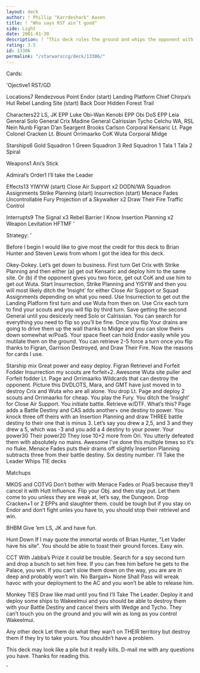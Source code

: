 ```yaml
---
layout: deck
author: ! Phillip "Karrdeshark" Aasen
title: ! "Who says RST ain’t good"
side: Light
date: 2001-01-30
description: ! "This deck rules the ground and whips the opponent with it’s UNCANCELABLE drains."
rating: 3.5
id: 13306
permalink: "/starwarsccg/deck/13306/"
---
```

Cards: 

'Ojective1
RST/GD

Locations7
Rendezvous Point
Endor (start)
Landing Platform
Chief Chirpa’s Hut
Rebel Landing Site (start)
Back Door
Hidden Forest Trail

Characters22
LS, JK
EPP Luke
Obi-Wan Kenobi
EPP Obi
DoS
EPP Leia
General Solo
General Crix Madine
General Calrissian
Tycho Celchu
WA, RSL
Nein Nunb
Figran D’an
Seargent Brooks Carlson
Corporal Kensaric
Lt. Page
Colonel Cracken
Lt. Blount
Orrimaarko
CoK
Wuta
Corporal Midge

Starships6
Gold Squadron 1
Green Squadron 3
Red Squadron 1
Tala 1
Tala 2
Spiral

Weapons1
Ani’s Stick

Admiral’s Order1
I’ll take the Leader

Effects13
YIWYW (start)
Close Air Support x2
DODN/WA
Squadron Assignments
Strike Planning (start)
Insurrection (start)
Menace Fades
Uncontrollable Fury
Projection of a Skywalker x2
Draw Their Fire
Traffic Control

Interrupts9
The Signal x3
Rebel Barrier
I Know
Insertion Planning x2
Weapon Levitation
HFTMF '

Strategy: '

Before I begin I would like to give most the credit for this deck to Brian Hunter and
Steven Lewis from whom I got the idea for this deck.

Okey-Dokey.  Let’s get down to business.  First turn Get Crix with Strike Planning and
then either (a) get out Kensaric and deploy him to the same site.  Or (b) if the opponent
gives you two force, get out CoK and use him to get out Wuta.  Start Insurrection, Strike
Planning and YISYW and then you will most likely ditch the ’Insight’ for either Close Air
Support or Squad Assignments depending on what you need.  Use Insurrection to get out
the Landing Platform first turn and use Wuta from then on.  Use Crix each turn to find
your scouts and you will flip by third turn.  Save getting the second General until you
desicevly need Solo or Calrissian.  You can search for everything you need to flip so you’ll
be fine.  Once you flip  Your drains are going to drive them up the wall thanks to Midge
and you can slow theirs down somewhat w/PoaS.  Your space fleet can hold Endor easily
while you mutilate them on the ground.	You can retrieve 2-5 force a turn once you flip
thanks to Figran, Garrison Destroyed, and Draw Their Fire.  Now the reasons for cards I
use.

 Starship mix	Great power and easy deploy.
Figran Retrievel and Forfeit Fodder
Insurrection  my scouts are forfeit+2. Awesome
Wuta site puller and Forfeit fodder
Lt. Page and Orrimaarko Wildcards that can destroy the opponent. Picture this
DVDLOTS, Mara, and GMT have just moved in to destroy Crix and Wuta who are  all
alone.	You drop Lt. Page and deploy 2 scouts and Orrimaarko for cheap.  You play the
Fury.  You ditch the ’Insight’ for Close Air Support. You initiate battle.  Retrieve w/DTF.
What’s this?  Page adds a Battle Destiny and CAS adds another+ one destiny to power.
You knock three off theirs with an Insertion Planning and draw THREE battle destiny to
their one that is minus 3.  Let’s say you drew a 2,5, and 3 and they drew a 5, which was -3
and you add a 4 destiny to your power.	Your power30 Their power20   They lose 10+2
more from Ori.	You utterly defeated them with absolutely no mains.  Awesome  I’ve
done this multiple times so it’s no fluke.
Menace Fades puts their drains off slightly
Insertion Planning subtracts three from their battle destiny.	Six destiny number.
I’ll Take the Leader Whips TIE decks


Matchups

MKOS and COTVG Don’t bother with Menace Fades or PoaS because they’ll cancel it
with Hutt Influence.  Flip your Obj. and then stay put. Let them come to you unless they
are weak at, let’s say, the Dungeon. Drop Cracken+1 or 2 EPPs and slaughter them.
could be tough but if you stay on Endor and don’t fight unles you have to, you should stop
their retrievel and win.

BHBM Give ’em LS, JK and have fun.

Hunt Down If I may quote the immortal words of Brian Hunter, "Let Vader have his
site".  You should be able to toast their ground forces. Easy win.

CCT With Jabba’s Prize it could be trouble.  Search for a spy second turn and drop a
bunch to set him free.	If you can free him before he gets to the Palace, you win.  If you
can’t slow them down on the way,  you are are in deep and probably won’t win.  No
Bargain+ None Shall Pass will wreak havoc with your deployment to the AC and you
won’t be able to release him.

Monkey TIES Draw like mad until you find I’ll Take The Leader.  Deploy it and deploy
some ships to Wakeelmui and you should be able to destroy them with your Battle Destiny
and cancel theirs with Wedge and Tycho.  They can’t touch you on the ground and you
will win as long as you control Wakeelmui.

Any other deck  Let them do what they wan’t on THEIR territory but destroy them if they
try to take yours.  You shouldn’t have a problem.

This deck may look like a pile but it really kills. D-mail me with any questions you have.
Thanks for reading this.

'
